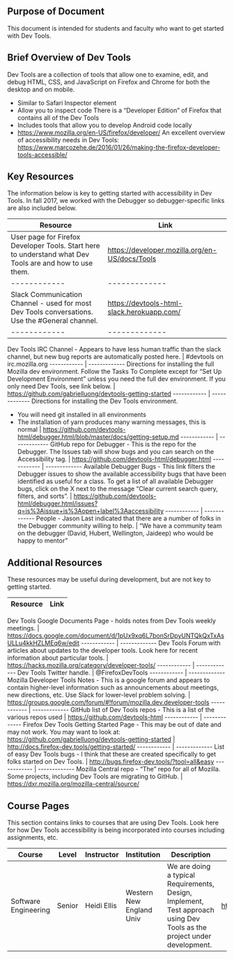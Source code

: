 ## Purpose of Document
This document is intended for students and faculty who want to get started with Dev Tools. 
## Brief Overview of Dev Tools
Dev Tools are a collection of tools that allow one to examine, edit, and debug HTML, CSS, and JavaScript on Firefox 
and Chrome for both the desktop and on mobile. 
* Similar to Safari Inspector element 
* Allow you to inspect code
There is a “Developer Edition” of Firefox that contains all of the Dev Tools
* Includes tools that allow you to develop Android code locally 
* https://www.mozilla.org/en-US/firefox/developer/
An excellent overview of accessibility needs in Dev Tools:
https://www.marcozehe.de/2016/01/26/making-the-firefox-developer-tools-accessible/
## Key Resources
The information below is key to getting started with accessibility in Dev Tools.  In fall 2017, we worked with the 
Debugger so debugger-specific links are also included below. 

Resource | Link
------------ | -------------
User page for Firefox Developer Tools. Start here to understand what Dev Tools are and how to use them. | https://developer.mozilla.org/en-US/docs/Tools
------------ | -------------
Slack Communication Channel - used for most Dev Tools conversations. Use the #General channel. | https://devtools-html-slack.herokuapp.com/
------------ | -------------
Dev Tools IRC Channel - Appears to have less human traffic than the slack channel, but new bug reports are automatically 
posted here. | #devtools on irc.mozilla.org
------------ | -------------
Directions for installing the full Mozilla dev environment. Follow the Tasks To Complete except for “Set Up 
Development Environment” unless you need the full dev environment. If you only need Dev Tools, see link below. | https://github.com/gabrielluong/devtools-getting-started
------------ | -------------
Directions for installing the Dev Tools environment. 
* You will need git installed in all environments
* The installation of yarn produces many warning messages, this is normal | https://github.com/devtools-html/debugger.html/blob/master/docs/getting-setup.md
------------ | -------------
GitHub repo for Debugger - This is the repo for the Debugger. The Issues tab will show bugs and you can search on the 
Accessibility tag. | https://github.com/devtools-html/debugger.html
------------ | -------------
Available Debugger Bugs - This link filters the Debugger issues to show the available accessibility bugs that have been 
identified as useful for a class.  To get a list of all available Debugger bugs, click on the X next to the message 
“Clear current search query, filters, and sorts”. | 
https://github.com/devtools-html/debugger.html/issues?q=is%3Aissue+is%3Aopen+label%3Aaccessibility
------------ | -------------
People - Jason Last indicated that there are a number of folks in the Debugger community willing to help. | “We have a 
community team on the debugger (David, Hubert, Wellington, Jaideep) who would be happy to mentor”

## Additional Resources
These resources may be useful during development, but are not key to getting started. 

Resource | Link
------------ | -------------

Dev Tools Google Documents Page - holds notes from Dev Tools weekly meetings. | 
https://docs.google.com/document/d/1pUx9xq6L7bonSrDpyUNTQkQxTxAsULLu4kkHZLMEq6w/edit
------------ | -------------
Dev Tools Forum with articles about updates to the developer tools. Look here for recent information 
about particular tools. | https://hacks.mozilla.org/category/developer-tools/
------------ | -------------
Dev Tools Twitter handle. | @FirefoxDevTools
------------ | -------------
Mozilla Developer Tools Notes - This is a google forum and appears to contain higher-level information such as 
announcements about meetings, new directions, etc.  Use Slack for lower-level problem solving. | https://groups.google.com/forum/#!forum/mozilla.dev.developer-tools
------------ | -------------
GitHub list of Dev Tools repos -  This is a list of the various repos used | https://github.com/devtools-html
------------ | -------------
Firefox Dev Tools Getting Started Page -  This may be out of date and may not work. You may want to look at: 
https://github.com/gabrielluong/devtools-getting-started | http://docs.firefox-dev.tools/getting-started/
------------ | -------------
List of easy Dev Tools bugs - I think that these are created specifically to get folks started on Dev Tools. | http://bugs.firefox-dev.tools/?tool=all&easy
------------ | -------------
Mozilla Central repo - “The” repo for all of Mozilla. Some projects, including Dev Tools are migrating to GitHub. | https://dxr.mozilla.org/mozilla-central/source/ 

## Course Pages
This section contains links to courses that are using Dev Tools. Look here for how Dev Tools accessibility is being 
incorporated into courses including assignments, etc. 

Course | Level | Instructor | Institution | Description | Link
------------ | -------------|------------|-------------|-------------|-------------|
Software Engineering | Senior | Heidi Ellis | Western New England Univ  | We are doing a typical Requirements, Design, Implement, Test approach using Dev Tools as the project under development.  | http://mars.wne.edu/~hellis/CS490/syllabus.html






